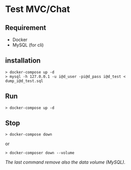 # Test MVC/Chat

## Requirement

* Docker
* MySQL (for cli)

## installation
```
> docker-compose up -d
> mysql -h 127.0.0.1 -u i@d_user -pi@d_pass i@d_test < dump_i@d_test.sql
```

## Run
```
> docker-compose up -d
```

## Stop
```
> docker-compose down
```
or
```
> docker-composer down --volume
```

*The last command remove also the data volume (MySQL).*
